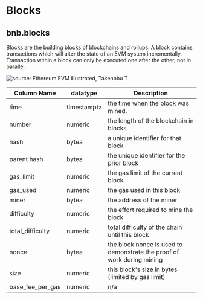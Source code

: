 # Blocks

## bnb.blocks

Blocks are the building blocks of blockchains and rollups. A block contains transactions which will alter the state of an EVM system incrementally. Transaction within a block can only be executed one after the other, not in parallel.

![source: Ethereum EVM illustrated, Takenobu T](<../../../assets/image (61).png>)



| **Column Name**     | **datatype** | **Description**                                                                          |
| ------------------- | ------------ | ---------------------------------------------------------------------------------------- |
| time                | timestamptz  | the time when the block was mined.                                                       |
| number              | numeric      | the length of the blockchain in blocks                                                   |
| hash                | bytea        | a unique identifier for that block                                                       |
| parent hash         | bytea        | the unique identifier for the prior block                                                |
| gas\_limit          | numeric      | the gas limit of the current block                                                       |
| gas\_used           | numeric      | the gas used in this block                                                               |
| miner               | bytea        | the address of the miner                                                                 |
| difficulty          | numeric      | the effort required to mine the block                                                    |
| total\_difficulty   | numeric      | total difficulty of the chain until this block                                           |
| nonce               | bytea        | the block nonce is used to demonstrate the proof of work during mining                   |
| size                | numeric      | this block's size in bytes (limited by gas limit)                                        |
| base\_fee\_per\_gas | numeric      | n/a                                                                                      |


